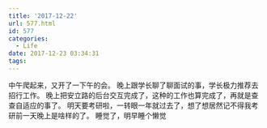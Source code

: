 ```yaml
---
title: '2017-12-22'
url: 577.html
id: 577
categories:
  - Life
date: 2017-12-23 03:34:31
tags:
---
```


中午爬起来，又开了一下午的会。 晚上跟学长聊了聊面试的事，学长极力推荐去招行工作。 晚上把安立路的后台交互完成了，这种的工作也算完成了，再就是查查自适应的事了。 明天要考研啦，一转眼一年就过去了，想了想居然记不得我考研前一天晚上是啥样的了。 睡觉了，明早睡个懒觉